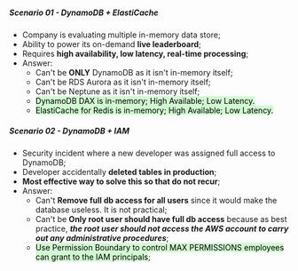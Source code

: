 ##### Scenario 01 - DynamoDB + ElastiCache
- Company is evaluating multiple in-memory data store;
- Ability to power its on-demand **live leaderboard**;
- Requires **high availability, low latency, real-time processing**;
- Answer:
	- Can't be **ONLY** DynamoDB as it isn't in-memory itself;
	- Can't be RDS Aurora as it isn't in-memory itself;
	- Can't be Neptune as it isn't in-memory itself;
	- <mark style="background: #BBFABBA6;">DynamoDB DAX is in-memory; High Available; Low Latency.</mark>
	- <mark style="background: #BBFABBA6;">ElastiCache for Redis is in-memory; High Available; Low Latency.</mark>

##### Scenario 02 - DynamoDB + IAM
- Security incident where a new developer was assigned full access to DynamoDB;
- Developer accidentally **deleted tables in production**;
- **Most effective way to solve this so that do not recur**;
- Answer:
	- Can't **Remove full db access for all users** since it would make the database useless. It is not practical;
	- Can't be **Only root user should have full db access** because as best practice, **_the root user should not access the AWS account to carry out any administrative procedures_**;
	- <mark style="background: #BBFABBA6;">Use Permission Boundary to control MAX PERMISSIONS employees can grant to the IAM principals</mark>;
